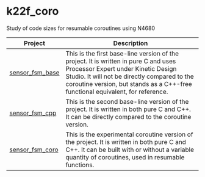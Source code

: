 # k22f_coro
Study of code sizes for resumable coroutines using N4680

Project | Description
--- | ---
[sensor_fsm_base](sensor_fsm_base/readme.md) | This is the first base-line version of the project. It is written in pure C and uses Processor Expert under Kinetic Design Studio. It will not be directly compared to the coroutine version, but stands as a C++-free functional equivalent, for reference.
[sensor_fsm_cpp](sensor_fsm_cpp/readme.md) | This is the second base-line version of the project. It is written in both pure C and C++. It can be directly compared to the coroutine version.
[sensor_fsm_coro](sensor_fsm_coro/readme.md) | This is the experimental coroutine version of the project. It is written in both pure C and C++. It can be built with or without a variable quantity of coroutines, used in resumable functions.
